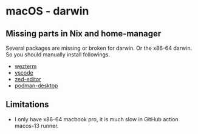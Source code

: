 # macOS - darwin

## Missing parts in Nix and home-manager

Several packages are missing or broken for darwin. Or the x86-64 darwin.\
So you should manually install followings.

- [wezterm](https://github.com/wez/wezterm/releases/download/nightly/WezTerm-macos-nightly.zip)
- [vscode](https://code.visualstudio.com/download)
- [zed-editor](https://zed.dev/download)
- [podman-desktop](https://podman-desktop.io/downloads)

## Limitations

- I only have x86-64 macbook pro, it is much slow in GitHub action macos-13 runner.
